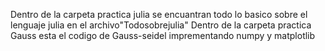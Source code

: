 Dentro de la carpeta practica julia se encuantran todo lo basico sobre el lenguaje julia en el archivo"Todosobrejulia"
Dentro de la carpeta practica Gauss esta el codigo de Gauss-seidel imprementando numpy y matplotlib
